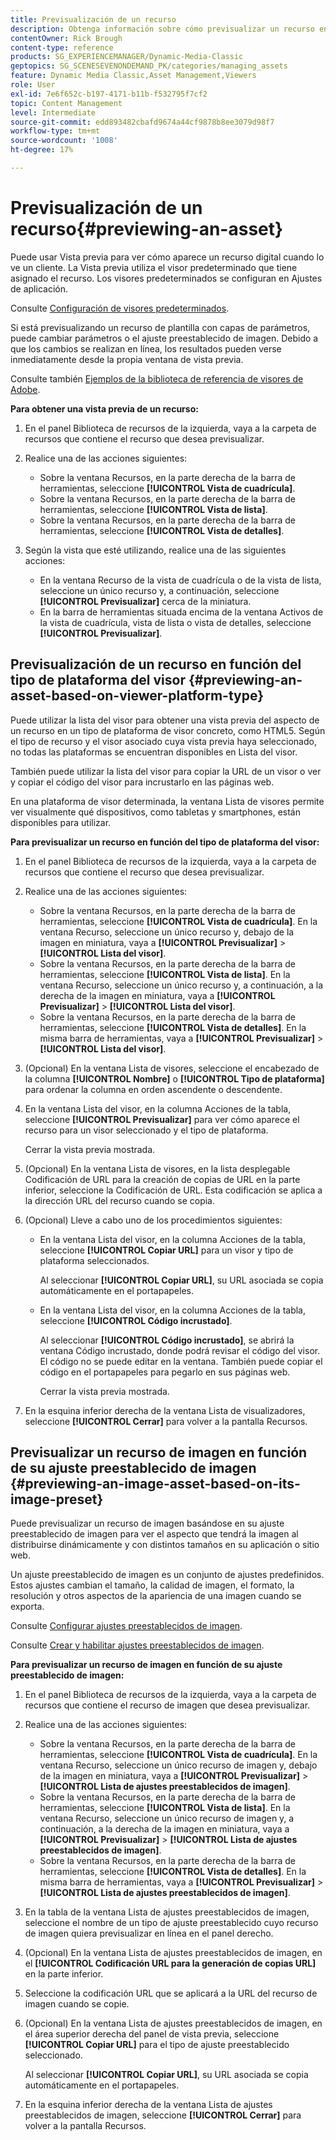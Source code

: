 ```yaml
---
title: Previsualización de un recurso
description: Obtenga información sobre cómo previsualizar un recurso en Adobe Dynamic Media Classic.
contentOwner: Rick Brough
content-type: reference
products: SG_EXPERIENCEMANAGER/Dynamic-Media-Classic
geptopics: SG_SCENESEVENONDEMAND_PK/categories/managing_assets
feature: Dynamic Media Classic,Asset Management,Viewers
role: User
exl-id: 7e6f652c-b197-4171-b11b-f532795f7cf2
topic: Content Management
level: Intermediate
source-git-commit: edd893482cbafd9674a44cf9878b8ee3079d98f7
workflow-type: tm+mt
source-wordcount: '1008'
ht-degree: 17%

---
```


# Previsualización de un recurso{#previewing-an-asset}

Puede usar Vista previa para ver cómo aparece un recurso digital cuando lo ve un cliente. La Vista previa utiliza el visor predeterminado que tiene asignado el recurso. Los visores predeterminados se configuran en Ajustes de aplicación.

Consulte [Configuración de visores predeterminados](application-setup.md#configuring_default_viewers).

Si está previsualizando un recurso de plantilla con capas de parámetros, puede cambiar parámetros o el ajuste preestablecido de imagen. Debido a que los cambios se realizan en línea, los resultados pueden verse inmediatamente desde la propia ventana de vista previa.

Consulte también [Ejemplos de la biblioteca de referencia de visores de Adobe](https://landing.adobe.com/en/na/dynamic-media/ctir-2755/live-demos.html).

**Para obtener una vista previa de un recurso:**

1. En el panel Biblioteca de recursos de la izquierda, vaya a la carpeta de recursos que contiene el recurso que desea previsualizar.
1. Realice una de las acciones siguientes:

   * Sobre la ventana Recursos, en la parte derecha de la barra de herramientas, seleccione **[!UICONTROL Vista de cuadrícula]**.
   * Sobre la ventana Recursos, en la parte derecha de la barra de herramientas, seleccione **[!UICONTROL Vista de lista]**.
   * Sobre la ventana Recursos, en la parte derecha de la barra de herramientas, seleccione **[!UICONTROL Vista de detalles]**.

1. Según la vista que esté utilizando, realice una de las siguientes acciones:

   * En la ventana Recurso de la vista de cuadrícula o de la vista de lista, seleccione un único recurso y, a continuación, seleccione **[!UICONTROL Previsualizar]** cerca de la miniatura.
   * En la barra de herramientas situada encima de la ventana Activos de la vista de cuadrícula, vista de lista o vista de detalles, seleccione **[!UICONTROL Previsualizar]**.

## Previsualización de un recurso en función del tipo de plataforma del visor {#previewing-an-asset-based-on-viewer-platform-type}

Puede utilizar la lista del visor para obtener una vista previa del aspecto de un recurso en un tipo de plataforma de visor concreto, como HTML5. Según el tipo de recurso y el visor asociado cuya vista previa haya seleccionado, no todas las plataformas se encuentran disponibles en Lista del visor.

También puede utilizar la lista del visor para copiar la URL de un visor o ver y copiar el código del visor para incrustarlo en las páginas web.

En una plataforma de visor determinada, la ventana Lista de visores permite ver visualmente qué dispositivos, como tabletas y smartphones, están disponibles para utilizar.

**Para previsualizar un recurso en función del tipo de plataforma del visor:**

1. En el panel Biblioteca de recursos de la izquierda, vaya a la carpeta de recursos que contiene el recurso que desea previsualizar.
1. Realice una de las acciones siguientes:

   * Sobre la ventana Recursos, en la parte derecha de la barra de herramientas, seleccione **[!UICONTROL Vista de cuadrícula]**. En la ventana Recurso, seleccione un único recurso y, debajo de la imagen en miniatura, vaya a **[!UICONTROL Previsualizar]** > **[!UICONTROL Lista del visor]**.
   * Sobre la ventana Recursos, en la parte derecha de la barra de herramientas, seleccione **[!UICONTROL Vista de lista]**. En la ventana Recurso, seleccione un único recurso y, a continuación, a la derecha de la imagen en miniatura, vaya a **[!UICONTROL Previsualizar]** > **[!UICONTROL Lista del visor]**.
   * Sobre la ventana Recursos, en la parte derecha de la barra de herramientas, seleccione **[!UICONTROL Vista de detalles]**. En la misma barra de herramientas, vaya a **[!UICONTROL Previsualizar]** > **[!UICONTROL Lista del visor]**.

1. (Opcional) En la ventana Lista de visores, seleccione el encabezado de la columna **[!UICONTROL Nombre]** o **[!UICONTROL Tipo de plataforma]** para ordenar la columna en orden ascendente o descendente.
1. En la ventana Lista del visor, en la columna Acciones de la tabla, seleccione **[!UICONTROL Previsualizar]** para ver cómo aparece el recurso para un visor seleccionado y el tipo de plataforma.

   Cerrar la vista previa mostrada.

1. (Opcional) En la ventana Lista de visores, en la lista desplegable Codificación de URL para la creación de copias de URL en la parte inferior, seleccione la Codificación de URL. Esta codificación se aplica a la dirección URL del recurso cuando se copia.
1. (Opcional) Lleve a cabo uno de los procedimientos siguientes:

   * En la ventana Lista del visor, en la columna Acciones de la tabla, seleccione **[!UICONTROL Copiar URL]** para un visor y tipo de plataforma seleccionados.

     Al seleccionar **[!UICONTROL Copiar URL]**, su URL asociada se copia automáticamente en el portapapeles.

   * En la ventana Lista del visor, en la columna Acciones de la tabla, seleccione **[!UICONTROL Código incrustado]**.

     Al seleccionar **[!UICONTROL Código incrustado]**, se abrirá la ventana Código incrustado, donde podrá revisar el código del visor. El código no se puede editar en la ventana. También puede copiar el código en el portapapeles para pegarlo en sus páginas web.

     Cerrar la vista previa mostrada.

1. En la esquina inferior derecha de la ventana Lista de visualizadores, seleccione **[!UICONTROL Cerrar]** para volver a la pantalla Recursos.

## Previsualizar un recurso de imagen en función de su ajuste preestablecido de imagen {#previewing-an-image-asset-based-on-its-image-preset}

Puede previsualizar un recurso de imagen basándose en su ajuste preestablecido de imagen para ver el aspecto que tendrá la imagen al distribuirse dinámicamente y con distintos tamaños en su aplicación o sitio web.

Un ajuste preestablecido de imagen es un conjunto de ajustes predefinidos. Estos ajustes cambian el tamaño, la calidad de imagen, el formato, la resolución y otros aspectos de la apariencia de una imagen cuando se exporta.

Consulte [Configurar ajustes preestablecidos de imagen](setting-image-presets.md#setting_up_image_presets).

Consulte [Crear y habilitar ajustes preestablecidos de imagen](creating-enabling-image-presets.md#creating_and_enabling_image_presets).

**Para previsualizar un recurso de imagen en función de su ajuste preestablecido de imagen:**

1. En el panel Biblioteca de recursos de la izquierda, vaya a la carpeta de recursos que contiene el recurso de imagen que desea previsualizar.
1. Realice una de las acciones siguientes:

   * Sobre la ventana Recursos, en la parte derecha de la barra de herramientas, seleccione **[!UICONTROL Vista de cuadrícula]**. En la ventana Recurso, seleccione un único recurso de imagen y, debajo de la imagen en miniatura, vaya a **[!UICONTROL Previsualizar]** > **[!UICONTROL Lista de ajustes preestablecidos de imagen]**.
   * Sobre la ventana Recursos, en la parte derecha de la barra de herramientas, seleccione **[!UICONTROL Vista de lista]**. En la ventana Recurso, seleccione un único recurso de imagen y, a continuación, a la derecha de la imagen en miniatura, vaya a **[!UICONTROL Previsualizar]** > **[!UICONTROL Lista de ajustes preestablecidos de imagen]**.
   * Sobre la ventana Recursos, en la parte derecha de la barra de herramientas, seleccione **[!UICONTROL Vista de detalles]**. En la misma barra de herramientas, vaya a **[!UICONTROL Previsualizar]** > **[!UICONTROL Lista de ajustes preestablecidos de imagen]**.

1. En la tabla de la ventana Lista de ajustes preestablecidos de imagen, seleccione el nombre de un tipo de ajuste preestablecido cuyo recurso de imagen quiera previsualizar en línea en el panel derecho.
1. (Opcional) En la ventana Lista de ajustes preestablecidos de imagen, en el **[!UICONTROL Codificación URL para la generación de copias URL]** en la parte inferior.
1. Seleccione la codificación URL que se aplicará a la URL del recurso de imagen cuando se copie.
1. (Opcional) En la ventana Lista de ajustes preestablecidos de imagen, en el área superior derecha del panel de vista previa, seleccione **[!UICONTROL Copiar URL]** para el tipo de ajuste preestablecido seleccionado.

   Al seleccionar **[!UICONTROL Copiar URL]**, su URL asociada se copia automáticamente en el portapapeles.

1. En la esquina inferior derecha de la ventana Lista de ajustes preestablecidos de imagen, seleccione **[!UICONTROL Cerrar]** para volver a la pantalla Recursos.
